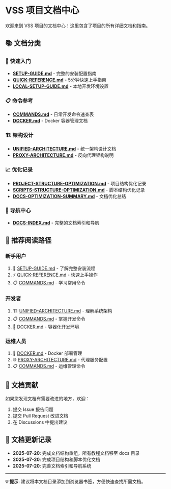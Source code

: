 # VSS 项目文档中心

欢迎来到 VSS 项目的文档中心！这里包含了项目的所有详细文档和指南。

## 📚 文档分类

### 🚀 快速入门
- **[SETUP-GUIDE.md](./SETUP-GUIDE.md)** - 完整的安装配置指南
- **[QUICK-REFERENCE.md](./QUICK-REFERENCE.md)** - 5分钟快速上手指南
- **[LOCAL-SETUP-GUIDE.md](./LOCAL-SETUP-GUIDE.md)** - 本地开发环境设置

### 📋 命令参考
- **[COMMANDS.md](./COMMANDS.md)** - 日常开发命令速查表
- **[DOCKER.md](./DOCKER.md)** - Docker 容器管理文档

### 🏗️ 架构设计
- **[UNIFIED-ARCHITECTURE.md](./UNIFIED-ARCHITECTURE.md)** - 统一架构设计文档
- **[PROXY-ARCHITECTURE.md](./PROXY-ARCHITECTURE.md)** - 反向代理架构说明

### 📈 优化记录
- **[PROJECT-STRUCTURE-OPTIMIZATION.md](./PROJECT-STRUCTURE-OPTIMIZATION.md)** - 项目结构优化记录
- **[SCRIPTS-STRUCTURE-OPTIMIZATION.md](./SCRIPTS-STRUCTURE-OPTIMIZATION.md)** - 脚本结构优化记录
- **[DOCS-OPTIMIZATION-SUMMARY.md](./DOCS-OPTIMIZATION-SUMMARY.md)** - 文档优化总结

### 🧭 导航中心
- **[DOCS-INDEX.md](./DOCS-INDEX.md)** - 完整的文档索引和导航

## 🎯 推荐阅读路径

### 新手用户
1. 📖 [SETUP-GUIDE.md](./SETUP-GUIDE.md) - 了解完整安装流程
2. ⚡ [QUICK-REFERENCE.md](./QUICK-REFERENCE.md) - 快速上手操作
3. 📋 [COMMANDS.md](./COMMANDS.md) - 学习常用命令

### 开发者
1. 🏗️ [UNIFIED-ARCHITECTURE.md](./UNIFIED-ARCHITECTURE.md) - 理解系统架构
2. 📋 [COMMANDS.md](./COMMANDS.md) - 掌握开发命令
3. 🐳 [DOCKER.md](./DOCKER.md) - 容器化开发环境

### 运维人员
1. 🐳 [DOCKER.md](./DOCKER.md) - Docker 部署管理
2. 🌐 [PROXY-ARCHITECTURE.md](./PROXY-ARCHITECTURE.md) - 代理服务配置
3. 📋 [COMMANDS.md](./COMMANDS.md) - 运维管理命令

## 📝 文档贡献

如果您发现文档有需要改进的地方，欢迎：

1. 提交 Issue 报告问题
2. 提交 Pull Request 改进文档
3. 在 Discussions 中提出建议

## 🔄 文档更新记录

- **2025-07-20**: 完成文档结构重组，所有教程文档移至 docs 目录
- **2025-07-20**: 完成项目结构和脚本优化文档
- **2025-07-20**: 完善文档索引和导航系统

---

**💡 提示**: 建议将本文档目录添加到浏览器书签，方便快速查找所需文档。
